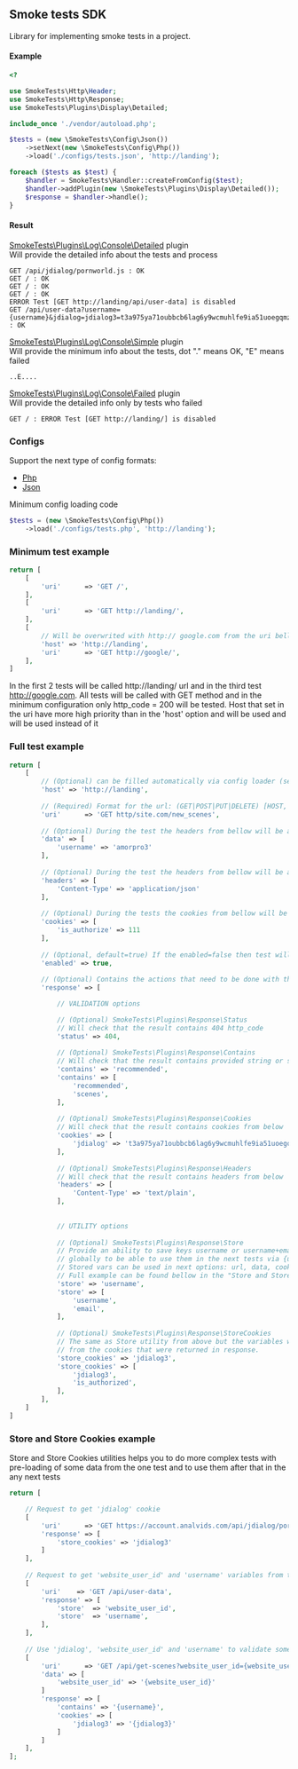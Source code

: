 ## Smoke tests SDK

Library for implementing smoke tests in a project.

#### Example

```php
<?

use SmokeTests\Http\Header;
use SmokeTests\Http\Response;
use SmokeTests\Plugins\Display\Detailed;

include_once './vendor/autoload.php';

$tests = (new \SmokeTests\Config\Json())
    ->setNext(new \SmokeTests\Config\Php())
    ->load('./configs/tests.json', 'http://landing');

foreach ($tests as $test) {
    $handler = SmokeTests\Handler::createFromConfig($test);
    $handler->addPlugin(new \SmokeTests\Plugins\Display\Detailed());
    $response = $handler->handle();
}

```

#### Result

[SmokeTests\Plugins\Log\Console\Detailed](src/Plugins/Display/Detailed.php) plugin<br/>
Will provide the detailed info about the tests and process

```
GET /api/jdialog/pornworld.js : OK
GET / : OK
GET / : OK
GET / : OK
ERROR Test [GET http://landing/api/user-data] is disabled
GET /api/user-data?username={username}&jdialog=jdialog3=t3a975ya71oubbcb6lag6y9wcmuhlfe9ia51uoegqmzinfcdfg : OK
```

[SmokeTests\Plugins\Log\Console\Simple](src/Plugins/Display/Simple.php) plugin<br/>
Will provide the minimum info about the tests, dot "." means OK, "E" means failed 
```
..E....
```

[SmokeTests\Plugins\Log\Console\Failed](src/Plugins/Display/Failed.php) plugin<br/>
Will provide the detailed info only by tests who failed
```
GET / : ERROR Test [GET http://landing/] is disabled
```

### Configs

Support the next type of config formats:

* [Php](smoke-tests/JsonExample.json)
* [Json](smoke-tests/ModuleName/PhpExample.php)

Minimum config loading code

```php
$tests = (new \SmokeTests\Config\Php())
    ->load('./configs/tests.php', 'http://landing');

```

### Minimum test example

```php
return [
    [
        'uri'      => 'GET /',
    ],
    [
        'uri'      => 'GET http://landing/',
    ],
    [
        // Will be overwrited with http:// google.com from the uri bellow
        'host' => 'http://landing', 
        'uri'      => 'GET http://google/',
    ],
]
```

In the first 2 tests will be called http://landing/ url and in the third test http://google.com. 
All tests will be called with GET method and in the minimum configuration only http_code = 200 will be tested.
Host that set in the uri have more high priority than in the 'host' option and will be used 
and will be used instead of it 


### Full test example

```php
return [
    [
        // (Optional) can be filled automatically via config loader (see Config topic above)
        'host' => 'http://landing', 
        
        // (Required) Format for the url: (GET|POST|PUT|DELETE) [HOST, optional, override host config from above]/(uri)  
        'uri'      => 'GET http/site.com/new_scenes',
        
        // (Optional) During the test the headers from bellow will be attached to the http request as POST or GET data
        'data' => [
            'username' => 'amorpro3'
        ],       
        
        // (Optional) During the test the headers from bellow will be attached to the http request
        'headers' => [
            'Content-Type' => 'application/json'
        ],
        
        // (Optional) During the tests the cookies from bellow will be attached to the http request
        'cookies' => [
            'is_authorize' => 111
        ],
        
        // (Optional, default=true) If the enabled=false then test will be not called 
        'enabled' => true,
        
        // (Optional) Contains the actions that need to be done with the http response 
        'response' => [

            // VALIDATION options

            // (Optional) SmokeTests\Plugins\Response\Status
            // Will check that the result contains 404 http_code 
            'status' => 404,        
        
            // (Optional) SmokeTests\Plugins\Response\Contains
            // Will check that the result contains provided string or strings
            'contains' => 'recommended',
            'contains' => [
                'recommended',
                'scenes',
            ],
        
            // (Optional) SmokeTests\Plugins\Response\Cookies
            // Will check that the result contains cookies from below
            'cookies' => [
                'jdialog' => 't3a975ya71oubbcb6lag6y9wcmuhlfe9ia51uoegqmzinfcdfg',
            ],
        
            // (Optional) SmokeTests\Plugins\Response\Headers
            // Will check that the result contains headers from below
            'headers' => [
                'Content-Type' => 'text/plain',
            ],
            
            
            // UTILITY options
            
            // (Optional) SmokeTests\Plugins\Response\Store
            // Provide an ability to save keys username or username+email from the json response
            // globally to be able to use them in the next tests via {username} ot {email}
            // Stored vars can be used in next options: url, data, cookies, headers.
            // Full example can be found bellow in the "Store and Store Cookies example" topic  
            'store' => 'username',
            'store' => [
                'username',
                'email',
            ],
            
            // (Optional) SmokeTests\Plugins\Response\StoreCookies
            // The same as Store utility from above but the variables will be taken
            // from the cookies that were returned in response.  
            'store_cookies' => 'jdialog3',
            'store_cookies' => [
                'jdialog3',
                'is_authorized',
            ],            
        ],        
    ]
]
```

### Store and Store Cookies example 

Store and Store Cookies utilities helps you to do more complex tests with pre-loading of some data from the one test
and to use them after that in the any next tests

```php
return [

    // Request to get 'jdialog' cookie
    [
        'uri'      => 'GET https://account.analvids.com/api/jdialog/pornworld.js',
        'response' => [
            'store_cookies' => 'jdialog3'
        ]
    ],
    
    // Request to get 'website_user_id' and 'username' variables from the json response 
    [
        'uri'    => 'GET /api/user-data',
        'response' => [
            'store'  => 'website_user_id',
            'store'  => 'username',
        ],
    ],
    
    // Use 'jdialog', 'website_user_id' and 'username' to validate some data
    [
        'uri'      => 'GET /api/get-scenes?website_user_id={website_user_id}',
        'data' => [
            'website_user_id' => '{website_user_id}'
        ]       
        'response' => [
            'contains' => '{username}',
            'cookies' => [
                'jdialog3' => '{jdialog3}'
            ]           
        ]
    ],
];
```